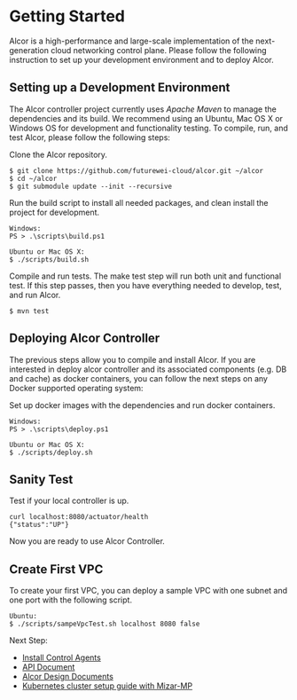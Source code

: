 # Getting Started

Alcor is a high-performance and large-scale implementation of the next-generation cloud networking control plane.
Please follow the following instruction to set up your development environment and to deploy Alcor.

## Setting up a Development Environment

The Alcor controller project currently uses _Apache Maven_ to manage the dependencies and its build.
We recommend using an Ubuntu, Mac OS X or Windows OS for development and functionality testing.
To compile, run, and test Alcor, please follow the following steps:

Clone the Alcor repository.
```
$ git clone https://github.com/futurewei-cloud/alcor.git ~/alcor
$ cd ~/alcor
$ git submodule update --init --recursive
```

Run the build script to install all needed packages, and clean install the project for development.
```
Windows:
PS > .\scripts\build.ps1

Ubuntu or Mac OS X:
$ ./scripts/build.sh
```

Compile and run tests.
The make test step will run both unit and functional test.
If this step passes, then you have everything needed to develop, test, and run Alcor.
```
$ mvn test
```

## Deploying Alcor Controller

The previous steps allow you to compile and install Alcor.
If you are interested in deploy alcor controller and its associated components (e.g. DB and cache) as docker containers,
you can follow the next steps on any Docker supported operating system:

Set up docker images with the dependencies and run docker containers.
```
Windows:
PS > .\scripts\deploy.ps1

Ubuntu or Mac OS X:
$ ./scripts/deploy.sh
```

## Sanity Test

Test if your local controller is up.
```
curl localhost:8080/actuator/health
{"status":"UP"}
```
Now you are ready to use Alcor Controller.


## Create First VPC

To create your first VPC, you can deploy a sample VPC with one subnet and one port with the following script.
```
Ubuntu:
$ ./scripts/sampeVpcTest.sh localhost 8080 false
```

Next Step:
- [Install Control Agents](https://github.com/futurewei-cloud/alcor-control-agent/blob/master/src/README.md)
- [API Document](../docs/apis/index.adoc)
- [Alcor Design Documents](../docs/visionary_design/table_of_content.adoc)
- [Kubernetes cluster setup guide with Mizar-MP](https://github.com/futurewei-cloud/mizar-mp/wiki/K8s-Cluster-Setup-Guide-with-Mizar-MP)
